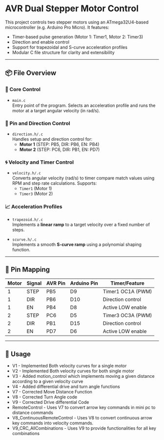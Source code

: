 # AVR Dual Stepper Motor Control

This project controls two stepper motors using an ATmega32U4-based microcontroller (e.g. Arduino Pro Micro). It features:

- Timer-based pulse generation (Motor 1: Timer1, Motor 2: Timer3)
- Direction and enable control
- Support for trapezoidal and S-curve acceleration profiles
- Modular C file structure for clarity and extensibility

---

## 📦 File Overview

### 🔧 Core Control

- `main.c`  
  Entry point of the program. Selects an acceleration profile and runs the motor at a target angular velocity (in rad/s).

### 🔌 Pin and Direction Control

- `direction.h/.c`  
  Handles setup and direction control for:
  - **Motor 1** (STEP: PB5, DIR: PB6, EN: PB4)
  - **Motor 2** (STEP: PC6, DIR: PB1, EN: PD7)

### 🌀 Velocity and Timer Control

- `velocity.h/.c`  
  Converts angular velocity (rad/s) to timer compare match values using RPM and step rate calculations. Supports:
  - `Timer1` (Motor 1)
  - `Timer3` (Motor 2)

### 📈 Acceleration Profiles

- `trapezoid.h/.c`  
  Implements a **linear ramp** to a target velocity over a fixed number of steps.
  
- `scurve.h/.c`  
  Implements a smooth **S-curve ramp** using a polynomial shaping function.

---

## 🧠 Pin Mapping

| Motor | Signal    | AVR Pin | Arduino Pin | Timer/Feature       |
|--------|-----------|----------|--------------|----------------------|
| 1      | STEP      | PB5      | D9           | Timer1 OC1A (PWM)    |
| 1      | DIR       | PB6      | D10          | Direction control    |
| 1      | EN        | PB4      | D8           | Active LOW enable    |
| 2      | STEP      | PC6      | D5           | Timer3 OC3A (PWM)    |
| 2      | DIR       | PB1      | D15          | Direction control    |
| 2      | EN        | PD7      | D6           | Active LOW enable    |

---

## 🧪 Usage

- V1 - Implemented Both velocity curves for a single motor
- V2 - Implemented Both velocity curves for both single motor
- V3 - Added motion_control which implements moving a given distance according to a given velocity curve
- V4 - Added differential drive and turn angle functions
- V7 - Corrected Move Distance Function
- V8 - Corrected Turn Angle code
- V9 - Corrected Drive differential Code
- RemoteControl - Uses V7 to convert arrow key commands in mini pc to distance commands 
- V8_ContinuousRemoteControl - Uses V8 to convert continuous arrow key commands into velocity commands.
- V9_CRC_AllCombinations - Uses V9 to provide functionalities for all key combinations
